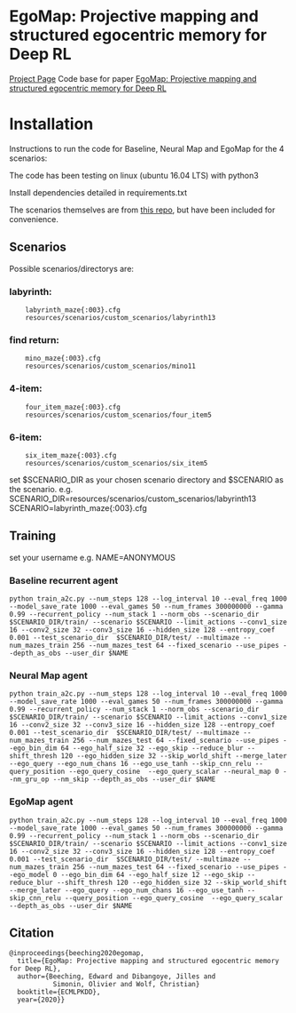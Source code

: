 # EgoMap: Projective mapping and structured egocentric memory for Deep RL
[Project Page](https://edbeeching.github.io/papers/egomap)
Code base for paper [EgoMap: Projective mapping and structured egocentric memory for Deep RL](https://arxiv.org/abs/2002.02286)
# Installation
Instructions to run the code for Baseline, Neural Map and EgoMap for the 4 scenarios:

The code has been testing on linux (ubuntu 16.04 LTS) with python3

Install dependencies detailed in requirements.txt

The scenarios themselves are from [this repo](https://github.com/edbeeching/3d_control_deep_rl), but have been included for convenience.

## Scenarios
Possible scenarios/directorys are:
###    labyrinth:
        labyrinth_maze{:003}.cfg
        resources/scenarios/custom_scenarios/labyrinth13
###    find return:
        mino_maze{:003}.cfg
        resources/scenarios/custom_scenarios/mino11
###    4-item:
        four_item_maze{:003}.cfg
        resources/scenarios/custom_scenarios/four_item5
###   6-item:
        six_item_maze{:003}.cfg
        resources/scenarios/custom_scenarios/six_item5


set $SCENARIO_DIR as your chosen scenario directory and $SCENARIO as the scenario.
e.g. 
SCENARIO_DIR=resources/scenarios/custom_scenarios/labyrinth13
SCENARIO=labyrinth_maze{:003}.cfg


## Training

set your username
e.g. NAME=ANONYMOUS

### Baseline recurrent agent

```
python train_a2c.py --num_steps 128 --log_interval 10 --eval_freq 1000 --model_save_rate 1000 --eval_games 50 --num_frames 300000000 --gamma 0.99 --recurrent_policy --num_stack 1 --norm_obs --scenario_dir  $SCENARIO_DIR/train/ --scenario $SCENARIO --limit_actions --conv1_size 16 --conv2_size 32 --conv3_size 16 --hidden_size 128 --entropy_coef 0.001 --test_scenario_dir  $SCENARIO_DIR/test/ --multimaze --num_mazes_train 256 --num_mazes_test 64 --fixed_scenario --use_pipes --depth_as_obs --user_dir $NAME
```

### Neural Map agent
```
python train_a2c.py --num_steps 128 --log_interval 10 --eval_freq 1000 --model_save_rate 1000 --eval_games 50 --num_frames 300000000 --gamma 0.99 --recurrent_policy --num_stack 1 --norm_obs --scenario_dir  $SCENARIO_DIR/train/ --scenario $SCENARIO --limit_actions --conv1_size 16 --conv2_size 32 --conv3_size 16 --hidden_size 128 --entropy_coef 0.001 --test_scenario_dir  $SCENARIO_DIR/test/ --multimaze --num_mazes_train 256 --num_mazes_test 64 --fixed_scenario --use_pipes --ego_bin_dim 64 --ego_half_size 32 --ego_skip --reduce_blur --shift_thresh 120 --ego_hidden_size 32 --skip_world_shift --merge_later --ego_query --ego_num_chans 16 --ego_use_tanh --skip_cnn_relu --query_position --ego_query_cosine  --ego_query_scalar --neural_map 0 --nm_gru_op --nm_skip --depth_as_obs --user_dir $NAME
```

### EgoMap agent
```
python train_a2c.py --num_steps 128 --log_interval 10 --eval_freq 1000 --model_save_rate 1000 --eval_games 50 --num_frames 300000000 --gamma 0.99 --recurrent_policy --num_stack 1 --norm_obs --scenario_dir  $SCENARIO_DIR/train/ --scenario $SCENARIO --limit_actions --conv1_size 16 --conv2_size 32 --conv3_size 16 --hidden_size 128 --entropy_coef 0.001 --test_scenario_dir  $SCENARIO_DIR/test/ --multimaze --num_mazes_train 256 --num_mazes_test 64 --fixed_scenario --use_pipes --ego_model 0 --ego_bin_dim 64 --ego_half_size 12 --ego_skip --reduce_blur --shift_thresh 120 --ego_hidden_size 32 --skip_world_shift --merge_later --ego_query --ego_num_chans 16 --ego_use_tanh --skip_cnn_relu --query_position --ego_query_cosine  --ego_query_scalar --depth_as_obs --user_dir $NAME
```
## Citation
```
@inproceedings{beeching2020egomap,
  title={EgoMap: Projective mapping and structured egocentric memory for Deep RL},
  author={Beeching, Edward and Dibangoye, Jilles and 
           Simonin, Olivier and Wolf, Christian}
  booktitle={ECMLPKDD},
  year={2020}}
```
